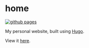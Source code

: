 # home

[![github pages](https://github.com/pandaxtc/home/actions/workflows/hugo.yml/badge.svg)](https://github.com/pandaxtc/home/actions/workflows/hugo.yml)

My personal website, built using [Hugo](https://gohugo.io/).

View it [here](https://www.waylonpeng.com/).
